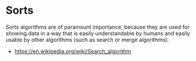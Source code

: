 # Sorts

Sorts algorithms are of paramount importance, because they are used for showing data in a way that is easily understandable by humans and easily usable by other algorithms (such as search or merge algorithms).

* <https://en.wikipedia.org/wiki/Search_algorithm>
